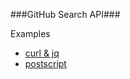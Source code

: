 ###GitHub Search API###

Examples

* [curl & jq](https://gist.github.com/jasonrudolph/6065289)
* [postscript](https://gist.github.com/altrive/6400978)
